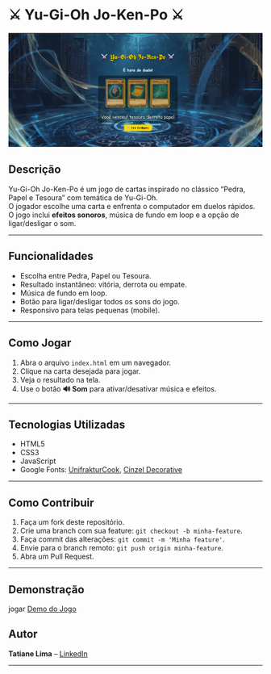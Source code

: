 # ⚔️ Yu-Gi-Oh Jo-Ken-Po ⚔️

![Imagem do Jogo](./src/assets/img/preview.png)

## Descrição

Yu-Gi-Oh Jo-Ken-Po é um jogo de cartas inspirado no clássico “Pedra, Papel e Tesoura” com temática de Yu-Gi-Oh.  
O jogador escolhe uma carta e enfrenta o computador em duelos rápidos.  
O jogo inclui **efeitos sonoros**, música de fundo em loop e a opção de ligar/desligar o som.

---

## Funcionalidades

- Escolha entre Pedra, Papel ou Tesoura.  
- Resultado instantâneo: vitória, derrota ou empate.  
- Música de fundo em loop.  
- Botão para ligar/desligar todos os sons do jogo.  
- Responsivo para telas pequenas (mobile).

---

## Como Jogar

1. Abra o arquivo `index.html` em um navegador.  
2. Clique na carta desejada para jogar.  
3. Veja o resultado na tela.  
4. Use o botão **🔊 Som** para ativar/desativar música e efeitos.

---

## Tecnologias Utilizadas

- HTML5  
- CSS3  
- JavaScript  
- Google Fonts: [UnifrakturCook](https://fonts.google.com/specimen/UnifrakturCook), [Cinzel Decorative](https://fonts.google.com/specimen/Cinzel+Decorative)

---

## Como Contribuir

1. Faça um fork deste repositório.  
2. Crie uma branch com sua feature: `git checkout -b minha-feature`.  
3. Faça commit das alterações: `git commit -m 'Minha feature'`.  
4. Envie para o branch remoto: `git push origin minha-feature`.  
5. Abra um Pull Request.  

---

## Demonstração
jogar 
[Demo do Jogo]()

## Autor

**Tatiane Lima** – [LinkedIn](https://www.linkedin.com/in/tati-lima85)

---

